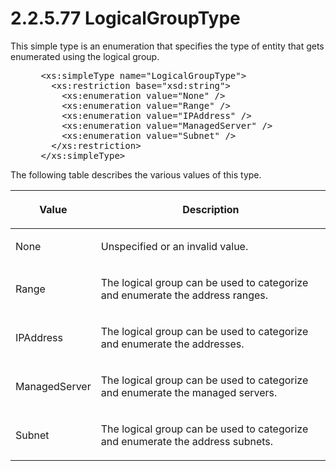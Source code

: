 <html dir="LTR" xmlns:mshelp="http://msdn.microsoft.com/mshelp" xmlns:ddue="http://ddue.schemas.microsoft.com/authoring/2003/5" xmlns:xlink="http://www.w3.org/1999/xlink" xmlns:tool="http://www.microsoft.com/tooltip">
 <body>
 <div id="header">
 <h1 class="heading">2.2.5.77 LogicalGroupType</h1>
 </div>
 <div id="mainSection">
 <div id="mainBody">
 <div id="allHistory" class="saveHistory"></div>
 <div id="sectionSection0" class="section" name="collapseableSection">
 

<p>This simple type is an enumeration that specifies the type
of entity that gets enumerated using the logical group.</p>

<dl>
<dd>
<div><pre> &lt;xs:simpleType name=&quot;LogicalGroupType&quot;&gt;
   &lt;xs:restriction base=&quot;xsd:string&quot;&gt;
     &lt;xs:enumeration value=&quot;None&quot; /&gt;
     &lt;xs:enumeration value=&quot;Range&quot; /&gt;
     &lt;xs:enumeration value=&quot;IPAddress&quot; /&gt;
     &lt;xs:enumeration value=&quot;ManagedServer&quot; /&gt;
     &lt;xs:enumeration value=&quot;Subnet&quot; /&gt;
   &lt;/xs:restriction&gt;
 &lt;/xs:simpleType&gt;
</pre></div>
</dd></dl>

<p>The following table describes the various values of this
type.</p>

<table>
 <thead>
 <tr>
 <th>
 <p>Value</p>
 </th>
 <th>
 <p>Description</p>
 </th>
 </tr>
 </thead>
 <tr>
 <td>
 <p>None</p>
 </td>
 <td>
 <p>Unspecified or an invalid value.</p>
 </td>
 </tr>
 <tr>
 <td>
 <p>Range</p>
 </td>
 <td>
 <p>The logical group can be used to categorize and
 enumerate the address ranges.</p>
 </td>
 </tr>
 <tr>
 <td>
 <p>IPAddress</p>
 </td>
 <td>
 <p>The logical group can be used to categorize and
 enumerate the addresses.</p>
 </td>
 </tr>
 <tr>
 <td>
 <p>ManagedServer</p>
 </td>
 <td>
 <p>The logical group can be used to categorize and
 enumerate the managed servers.</p>
 </td>
 </tr>
 <tr>
 <td>
 <p>Subnet</p>
 </td>
 <td>
 <p>The logical group can be used to categorize and
 enumerate the address subnets.</p>
 </td>
 </tr>
</table>

<p> </p>


 </div>
 </div>
 </div>
 </body>
</html>